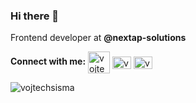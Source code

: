 ### Hi there 👋

Frontend developer at **@nextap-solutions**

**Connect with me:**
<a href="https://gitlab.com/vojtechsisma" target="blank"><img align="center" src="https://vojtechsisma.eu/gitlab-logo-500.png" alt="vojtechsisma" height="35" width="35" /></a>
<a href="https://linkedin.com/in/vojtěch-šišma" target="blank"><img align="center" src="https://vojtechsisma.eu/linked-in-alt.svg" alt="vojtěch-šišma" height="20" width="30" /></a>
<a href="https://instagram.com/vojtasisma" target="blank"><img align="center" src="https://vojtechsisma.eu/instagram.svg" alt="vojtasisma" height="20" width="30" /></a>
<br>
<p><img align="center" src="https://github-readme-streak-stats.herokuapp.com/?user=vojtechsisma&hide_border=1" alt="vojtechsisma" /></p>

